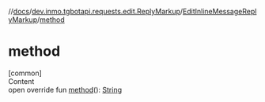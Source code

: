 //[docs](../../../index.md)/[dev.inmo.tgbotapi.requests.edit.ReplyMarkup](../index.md)/[EditInlineMessageReplyMarkup](index.md)/[method](method.md)



# method  
[common]  
Content  
open override fun [method](method.md)(): [String](https://kotlinlang.org/api/latest/jvm/stdlib/kotlin/-string/index.html)  



